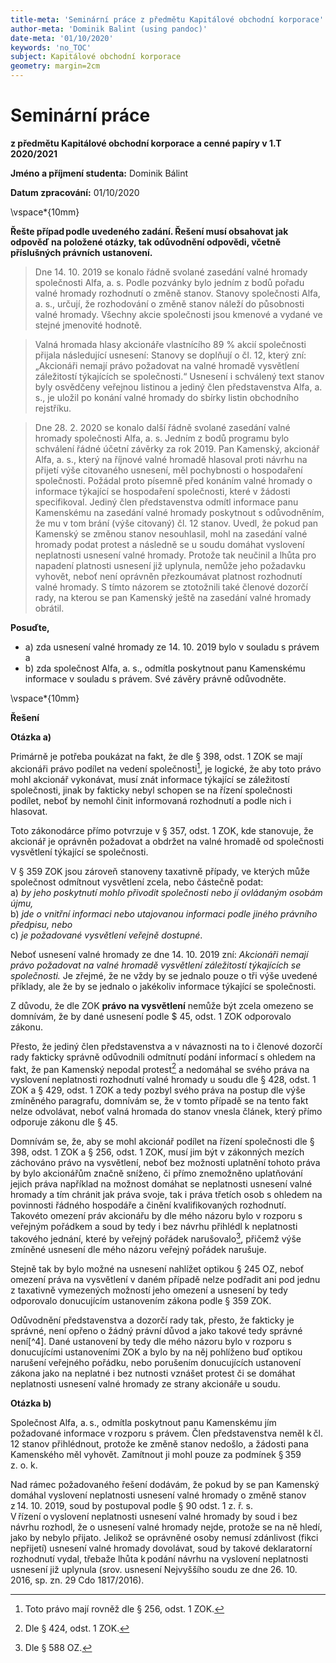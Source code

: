 ```yaml
---
title-meta: 'Seminární práce z předmětu Kapitálové obchodní korporace'
author-meta: 'Dominik Balint (using pandoc)'
date-meta: '01/10/2020'
keywords: 'no_TOC'
subject: Kapitálové obchodní korporace
geometry: margin=2cm
---
```


# Seminární práce

**z předmětu Kapitálové obchodní korporace a cenné papíry v 1.T 2020/2021**
 
**Jméno a příjmení studenta:** Dominik Bálint 

**Datum zpracování:**  01/10/2020

\vspace*{10mm}

**Řešte případ podle uvedeného zadání. Řešení musí obsahovat jak odpověď na položené otázky, tak odůvodnění odpovědi, včetně příslušných právních ustanovení.**<br>
>Dne 14. 10. 2019 se konalo řádně svolané zasedání valné hromady společnosti Alfa, a. s. Podle pozvánky bylo jedním z bodů pořadu valné hromady rozhodnutí o změně stanov. Stanovy společnosti Alfa, a. s., určují, že rozhodování o změně stanov náleží do působnosti valné hromady. Všechny akcie společnosti jsou kmenové a vydané ve stejné jmenovité hodnotě. 

>Valná hromada hlasy akcionáře vlastnícího 89 % akcií společnosti přijala následující usnesení: Stanovy se doplňují o čl. 12, který zní: „Akcionáři nemají právo požadovat na valné hromadě vysvětlení záležitostí týkajících se společnosti.“ Usnesení i schválený text stanov byly osvědčeny veřejnou listinou a jediný člen představenstva Alfa, a. s., je uložil po konání valné hromady do sbírky listin obchodního rejstříku.  

>Dne 28. 2. 2020 se konalo další řádně svolané zasedání valné hromady společnosti Alfa, a. s. Jedním z bodů programu bylo schválení řádné účetní závěrky za rok 2019. Pan Kamenský, akcionář Alfa, a. s., který na říjnové valné hromadě hlasoval proti návrhu na přijetí výše citovaného usnesení, měl pochybnosti o hospodaření společnosti. Požádal proto písemně před konáním valné hromady o informace týkající se hospodaření společnosti, které v žádosti specifikoval. Jediný člen představenstva odmítl informace panu Kamenskému na zasedání valné hromady poskytnout s odůvodněním, že mu v tom brání (výše citovaný) čl. 12 stanov. Uvedl, že pokud pan Kamenský se změnou stanov nesouhlasil, mohl na zasedání valné hromady podat protest a následně se u soudu domáhat vyslovení neplatnosti usnesení valné hromady. Protože tak neučinil a lhůta pro napadení platnosti usnesení již uplynula, nemůže jeho požadavku vyhovět, neboť není oprávněn přezkoumávat platnost rozhodnutí valné hromady. S tímto názorem se ztotožnili také členové dozorčí rady, na kterou se pan Kamenský ještě na zasedání valné hromady obrátil. 

**Posuďte,**  

- a) zda usnesení valné hromady ze 14. 10. 2019 bylo v souladu s právem a  
- b) zda společnost Alfa, a. s., odmítla poskytnout panu Kamenskému informace v souladu s právem. Své závěry právně odůvodněte.  

\vspace*{10mm}

**Řešení**

**Otázka a)**

Primárně je potřeba poukázat na fakt, že dle § 398, odst. 1 ZOK se mají akcionáři právo podílet na vedení společnosti[^1], je logické, že aby toto právo mohl akcionář vykonávat, musí znát informace týkající se záležitostí společnosti, jinak by fakticky nebyl schopen se na řízení společnosti podílet, neboť by nemohl činit informovaná rozhodnutí a podle nich i hlasovat. 

Toto zákonodárce přímo potvrzuje v § 357, odst. 1 ZOK, kde stanovuje, že akcionář je oprávněn požadovat a obdržet na valné hromadě od společnosti vysvětlení týkající se společnosti.

V § 359 ZOK jsou zároveň stanoveny taxativně případy, ve kterých může společnost odmítnout vysvětlení zcela, nebo částečně podat: <br>
a) *by jeho poskytnutí mohlo přivodit společnosti nebo jí ovládaným osobám újmu,* <br>
b) *jde o vnitřní informaci nebo utajovanou informaci podle jiného právního předpisu, nebo* <br>
c) *je požadované vysvětlení veřejně dostupné*.

Neboť usnesení valné hromady ze dne 14. 10. 2019 zní: *Akcionáři nemají právo požadovat na valné hromadě vysvětlení záležitostí týkajících se společnosti.* Je zřejmé, že ne vždy by se jednalo pouze o tři výše uvedené příklady, ale že by se jednalo o jakékoliv informace týkající se společnosti.

Z důvodu, že dle ZOK **právo na vysvětlení** nemůže být zcela omezeno se domnívám, že by dané usnesení podle $ 45, odst. 1 ZOK odporovalo zákonu.

Přesto, že jediný člen představenstva a v návaznosti na to i členové dozorčí rady fakticky správně odůvodnili odmítnutí podání informací s ohledem na fakt, že pan Kamenský nepodal protest[^2] a nedomáhal se svého práva na vyslovení neplatnosti rozhodnutí valné hromady u soudu dle § 428, odst. 1 ZOK a § 429, odst. 1 ZOK a tedy pozbyl svého práva na postup dle výše zmíněného paragrafu, domnívám se, že v tomto případě se na tento fakt nelze odvolávat, neboť valná hromada do stanov vnesla článek, který přímo odporuje zákonu dle § 45.

Domnívám se, že, aby se mohl akcionář podílet na řízení společnosti dle § 398, odst. 1 ZOK a § 256, odst. 1 ZOK, musí jim být v zákonných mezích záchováno právo na vysvětlení, neboť bez možnosti uplatnění tohoto práva by bylo akcionářům značně sníženo, či přímo znemožněno uplatňování jejich práva například na možnost domáhat se neplatnosti usnesení valné hromady a tím chránit jak práva svoje, tak i práva třetích osob s ohledem na povinnosti řádného hospodáře a činění kvalifikovaných rozhodnutí. Takovéto omezení práv akcionářu by dle mého názoru bylo v rozporu s veřejným pořádkem a soud by tedy i bez návrhu přihlédl k neplatnosti takového jednání, které by veřejný pořádek narušovalo[^3], přičemž výše zmíněné usnesení dle mého názoru veřejný pořádek narušuje. 

Stejně tak by bylo možné na usnesení nahlížet optikou § 245 OZ, neboť omezení práva na vysvětlení v daném případě nelze podřadit ani pod jednu z taxativně vymezených možností jeho omezení a usnesení by tedy odporovalo donucujícím ustanovením zákona podle § 359 ZOK.

Odůvodnění představenstva a dozorčí rady tak, přesto, že fakticky je správné, není opřeno o žádný právní důvod a jako takové tedy správné není[^4]. Dané ustanovení by tedy dle mého názoru bylo v rozporu s donucujícími ustanoveními ZOK a bylo by na něj pohlíženo buď optikou narušení veřejného pořádku, nebo porušením donucujících ustanovení zákona jako na neplatné i bez nutnosti vznášet protest či se domáhat neplatnosti usnesení valné hromady ze strany akcionáře u soudu.

**Otázka b)**

Společnost Alfa, a. s., odmítla poskytnout panu Kamenskému jím požadované informace v rozporu s právem. Člen představenstva neměl k čl. 12 stanov přihlédnout, protože ke změně stanov nedošlo, a žádosti pana Kamenského měl vyhovět. Zamítnout ji mohl pouze za podmínek § 359 z. o. k. 

Nad rámec požadovaného řešení dodávám, že pokud by se pan Kamenský domáhal vyslovení neplatnosti usnesení valné hromady o změně stanov z 14. 10. 2019, soud by postupoval podle § 90 odst. 1 z. ř. s. V řízení o vyslovení neplatnosti usnesení valné hromady by soud i bez návrhu rozhodl, že o usnesení valné hromady nejde, protože se na ně hledí, jako by nebylo přijato. Jelikož se oprávněné osoby nemusí zdánlivost (fikci nepřijetí) usnesení valné hromady dovolávat, soud by takové deklaratorní rozhodnutí vydal, třebaže lhůta k podání návrhu na vyslovení neplatnosti usnesení již uplynula (srov. usnesení Nejvyššího soudu ze dne 26. 10. 2016, sp. zn. 29 Cdo 1817/2016). 

[^1]: Toto právo mají rovněž dle § 256, odst. 1 ZOK.
[^2]: Dle § 424, odst. 1 ZOK.
[^3]: Dle § 588 OZ.
[^3]: S ohledem na to, že se v zadání nehovoří ani o vydání prioritních akcií, nelze na problém nahlížet ani optikou potenciálního omezení hlasovacího práva dle § 278, odst. 2 ZOK.